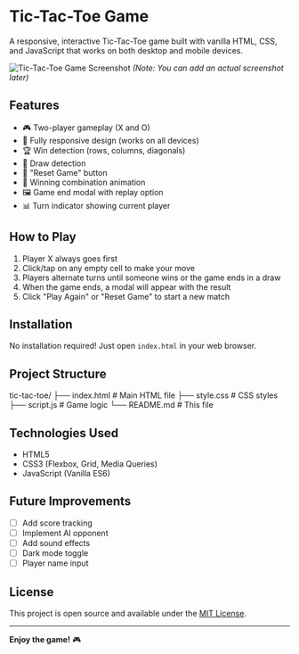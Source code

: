 # Tic-Tac-Toe Game

A responsive, interactive Tic-Tac-Toe game built with vanilla HTML, CSS, and JavaScript that works on both desktop and mobile devices.

![Tic-Tac-Toe Game Screenshot](screenshot.png) *(Note: You can add an actual screenshot later)*

## Features

- 🎮 Two-player gameplay (X and O)
- 📱 Fully responsive design (works on all devices)
- 🏆 Win detection (rows, columns, diagonals)
- 🤝 Draw detection
- 🔄 "Reset Game" button
- 🎉 Winning combination animation
- 🖼️ Game end modal with replay option
- 📊 Turn indicator showing current player

## How to Play

1. Player X always goes first
2. Click/tap on any empty cell to make your move
3. Players alternate turns until someone wins or the game ends in a draw
4. When the game ends, a modal will appear with the result
5. Click "Play Again" or "Reset Game" to start a new match

## Installation

No installation required! Just open `index.html` in your web browser.

## Project Structure
tic-tac-toe/
├── index.html # Main HTML file
├── style.css # CSS styles
├── script.js # Game logic
└── README.md # This file


## Technologies Used

- HTML5
- CSS3 (Flexbox, Grid, Media Queries)
- JavaScript (Vanilla ES6)

## Future Improvements

- [ ] Add score tracking
- [ ] Implement AI opponent
- [ ] Add sound effects
- [ ] Dark mode toggle
- [ ] Player name input

## License

This project is open source and available under the [MIT License](LICENSE).

---

**Enjoy the game!** 🎮